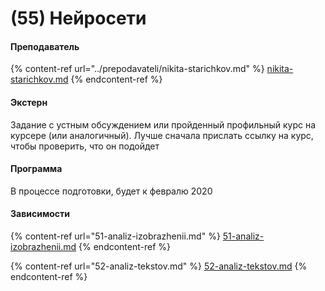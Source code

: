 # (55) Нейросети

#### **Преподаватель**

{% content-ref url="../prepodavateli/nikita-starichkov.md" %}
[nikita-starichkov.md](../prepodavateli/nikita-starichkov.md)
{% endcontent-ref %}

#### Экстерн

Задание с устным обсуждением или пройденный профильный курс на курсере (или аналогичный). Лучше сначала прислать ссылку на курс, чтобы проверить, что он подойдет

#### **Программа**&#x20;

В процессе подготовки, будет к февралю 2020

#### Зависимости

{% content-ref url="51-analiz-izobrazhenii.md" %}
[51-analiz-izobrazhenii.md](51-analiz-izobrazhenii.md)
{% endcontent-ref %}

{% content-ref url="52-analiz-tekstov.md" %}
[52-analiz-tekstov.md](52-analiz-tekstov.md)
{% endcontent-ref %}
